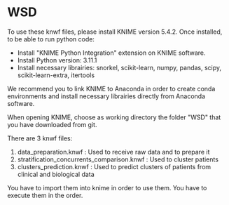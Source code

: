# WSD

To use these knwf files, please install KNIME version 5.4.2.
Once installed, to be able to run python code:
- Install "KNIME Python Integration" extension on KNIME software.
- Install Python version: 3.11.1
- Install necessary librairies: snorkel, scikit-learn, numpy, pandas, scipy, scikit-learn-extra, itertools

We recommend you to link KNIME to Anaconda in order to create conda environments and
install necessary librairies directly from Anaconda software.

When opening KNIME, choose as working directory the folder "WSD" that you have downloaded from git.

There are 3 knwf files:

1) data_preparation.knwf : Used to receive raw data and to prepare it
2) stratification_concurrents_comparison.knwf : Used to cluster patients
3) clusters_prediction.knwf : Used to predict clusters of patients from clinical and biological data

You have to import them into knime in order to use them.
You have to execute them in the order.
